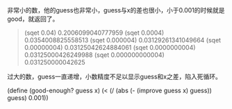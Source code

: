 非常小的数，他的guess也非常小，guess与x的差也很小，小于0.001的时候就是good，就返回了。
> (sqet 0.04)
0.2006099040777959
> (sqet 0.0004)
0.0354008825558513
> (sqet 0.000004)
0.03129261341049664
> (sqet 0.00000004)
0.03125042624884061
> (sqet 0.0000000004)
0.03125000426249988
> (sqet 0.000000000004)
0.031250000042625

过大的数，guess一直递增，小数精度不足以显示guess和x之差，陷入死循环。

(define (good-enough? guess x)
    (< (/ (abs (- (improve guess x) guess)) guess) 0.001))
